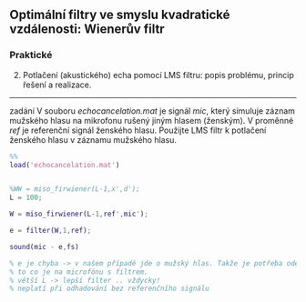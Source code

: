 
## Optimální filtry ve smyslu kvadratické vzdálenosti: Wienerův filtr

### Praktické

2. Potlačení (akustického) echa pomocí LMS filtru: popis problému, princip řešení a realizace.

----

zadání
V souboru *echocancelation.mat* je signál *mic*, který simuluje záznam mužského hlasu na mikrofonu rušený jiným hlasem (ženským). V proměnné *ref* je referenční signál ženského hlasu. Použijte LMS filtr k potlačení ženského hlasu v záznamu mužského hlasu.

```matlab
%%
load('echocancelation.mat')


%WW = miso_firwiener(L-1,x',d');
L = 100;

W = miso_firwiener(L-1,ref',mic');

e = filter(W,1,ref);

sound(mic - e,fs)

% e je chyba -> v našem případě jde o mužský hlas. Takže je potřeba odečíst
% to co je na microfónu s filtrem.
% větší L -> lepší filter .. vždycky!
% neplatí při odhadování bez referenčního signálu
```
